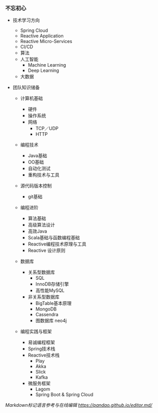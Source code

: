 ### 不忘初心

- 技术学习方向
  - Spring Cloud 
  - Reactive Application
  - Reactive Micro-Services
  - CI/CD
  - 算法
  - 人工智能
    - Machine Learning
    - Deep Learning
  - 大数据

- 团队知识储备
  - 计算机基础
    - 硬件
    - 操作系统
    - 网络
      - TCP／UDP
      - HTTP

  - 编程技术
    - Java基础
    - OO基础
    - 自动化测试
    - 重构技术与工具

  - 源代码版本控制
    - git基础

  - 编程进阶
    - 算法基础
    - 高级算法设计
    - 高效Java
    - Scala基础与函数编程基础
    - Reactive编程技术原理与工具
    - Reactive 设计原则

  - 数据库
    - 关系型数据库
      - SQL
      - InnoDB存储引擎
      - 高性能MySQL
    - 非关系型数据库
      - BigTable基本原理
      - MongoDB
      - Cassendra
      - 图数据库 neo4j

  - 编程实践与框架
    - 易诚编程框架
    - Spring技术栈
    - Reactive技术栈
      - Play
	  - Akka
	  - Slick
	  - Kafka
	- 微服务框架
	  - Lagom
	  - Spring Boot & Spring Cloud


*Markdown标记语言参考与在线编辑 https://pandao.github.io/editor.md/*